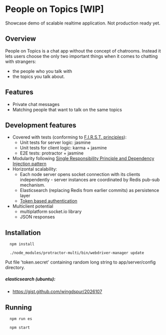 People on Topics [WIP]
========================
Showcase demo of scalable realtime application. Not production ready yet.
## Overview
People on Topics is a chat app without the concept of chatrooms. Instead it lets users choose the only two important things when it comes to chatting with strangers:

- the people who you talk with
- the topics you talk about.

## Features
- Private chat messages
- Matching people that want to talk on the same topics

## Development features
- Covered with tests (conforming to [F.I.R.S.T. principles](http://agileinaflash.blogspot.de/2009/02/first.html)):
  - Unit tests for server logic: jasmine
  - Unit tests for client logic: karma + jasmine
  - E2E tests: protractor + jasmine
- Modularity following [Single Responsibility Principle and Dependency Injection pattern](http://en.wikipedia.org/wiki/SOLID_(object-oriented_design))
- Horizontal scalability:
  - Each node server opens socket connection with its clients independently - server instances are coordinated by Redis pub-sub mechanism.
  - Elasticsearch (replacing Redis from earlier commits) as persistence layer
  - [Token based authentication](https://auth0.com/blog/2014/01/15/auth-with-socket-io/)
- Multiclient potential
  - multiplatform socket.io library
  - JSON responses


## Installation
````
  npm install
````

````
  ./node_modules/protractor-multi/bin/webdriver-manager update
````

Put file 'token.secret' containing random long string to app/server/config directory.


##### elasticsearch (ubuntu):
  - https://gist.github.com/wingdspur/2026107

## Running
````
  npm run es
````

````
  npm start
````
